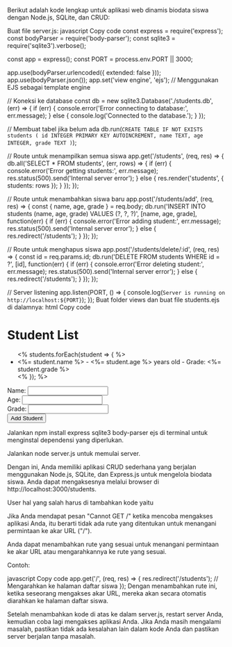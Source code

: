 Berikut adalah kode lengkap untuk aplikasi web dinamis biodata siswa dengan Node.js, SQLite, dan CRUD:

Buat file server.js:
javascript
Copy code
const express = require('express');
const bodyParser = require('body-parser');
const sqlite3 = require('sqlite3').verbose();

const app = express();
const PORT = process.env.PORT || 3000;

app.use(bodyParser.urlencoded({ extended: false }));
app.use(bodyParser.json());
app.set('view engine', 'ejs'); // Menggunakan EJS sebagai template engine

// Koneksi ke database
const db = new sqlite3.Database('./students.db', (err) => {
  if (err) {
    console.error('Error connecting to database:', err.message);
  } else {
    console.log('Connected to the database.');
  }
});

// Membuat tabel jika belum ada
db.run(`
  CREATE TABLE IF NOT EXISTS students (
    id INTEGER PRIMARY KEY AUTOINCREMENT,
    name TEXT,
    age INTEGER,
    grade TEXT
  )
`);

// Route untuk menampilkan semua siswa
app.get('/students', (req, res) => {
  db.all('SELECT * FROM students', (err, rows) => {
    if (err) {
      console.error('Error getting students:', err.message);
      res.status(500).send('Internal server error');
    } else {
      res.render('students', { students: rows });
    }
  });
});

// Route untuk menambahkan siswa baru
app.post('/students/add', (req, res) => {
  const { name, age, grade } = req.body;
  db.run('INSERT INTO students (name, age, grade) VALUES (?, ?, ?)', [name, age, grade], function(err) {
    if (err) {
      console.error('Error adding student:', err.message);
      res.status(500).send('Internal server error');
    } else {
      res.redirect('/students');
    }
  });
});

// Route untuk menghapus siswa
app.post('/students/delete/:id', (req, res) => {
  const id = req.params.id;
  db.run('DELETE FROM students WHERE id = ?', [id], function(err) {
    if (err) {
      console.error('Error deleting student:', err.message);
      res.status(500).send('Internal server error');
    } else {
      res.redirect('/students');
    }
  });
});

// Server listening
app.listen(PORT, () => {
  console.log(`Server is running on http://localhost:${PORT}`);
});
Buat folder views dan buat file students.ejs di dalamnya:
html
Copy code
<!-- views/students.ejs -->
<!DOCTYPE html>
<html lang="en">
<head>
  <meta charset="UTF-8">
  <meta name="viewport" content="width=device-width, initial-scale=1.0">
  <title>Student List</title>
</head>
<body>
  <h1>Student List</h1>
  <ul>
    <% students.forEach(student => { %>
      <li><%= student.name %> - <%= student.age %> years old - Grade: <%= student.grade %></li>
    <% }); %>
  </ul>
  <form action="/students/add" method="post">
    <label for="name">Name:</label>
    <input type="text" id="name" name="name" required><br>
    <label for="age">Age:</label>
    <input type="number" id="age" name="age" required><br>
    <label for="grade">Grade:</label>
    <input type="text" id="grade" name="grade" required><br>
    <button type="submit">Add Student</button>
  </form>
</body>
</html>
Jalankan npm install express sqlite3 body-parser ejs di terminal untuk menginstal dependensi yang diperlukan.

Jalankan node server.js untuk memulai server.

Dengan ini, Anda memiliki aplikasi CRUD sederhana yang berjalan menggunakan Node.js, SQLite, dan Express.js untuk mengelola biodata siswa. Anda dapat mengaksesnya melalui browser di http://localhost:3000/students.

User
hal yang salah harus di tambahkan kode yaitu 

Jika Anda mendapat pesan "Cannot GET /" ketika mencoba mengakses aplikasi Anda, itu berarti tidak ada rute yang ditentukan untuk menangani permintaan ke akar URL ("/").

Anda dapat menambahkan rute yang sesuai untuk menangani permintaan ke akar URL atau mengarahkannya ke rute yang sesuai.

Contoh:

javascript
Copy code
app.get('/', (req, res) => {
  res.redirect('/students'); // Mengarahkan ke halaman daftar siswa
});
Dengan menambahkan rute ini, ketika seseorang mengakses akar URL, mereka akan secara otomatis diarahkan ke halaman daftar siswa.

Setelah menambahkan kode di atas ke dalam server.js, restart server Anda, kemudian coba lagi mengakses aplikasi Anda. Jika Anda masih mengalami masalah, pastikan tidak ada kesalahan lain dalam kode Anda dan pastikan server berjalan tanpa masalah.






